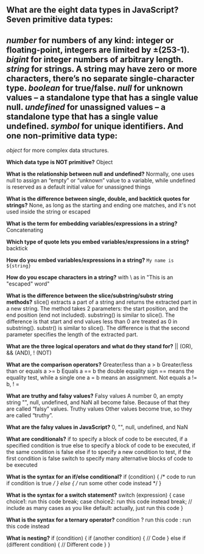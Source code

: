 **What are the eight data types in JavaScript?**
Seven primitive data types:
--------------------------
*number* for numbers of any kind: integer or floating-point, integers are limited by ±(253-1).
*bigint* for integer numbers of arbitrary length.
*string* for strings. A string may have zero or more characters, there’s no separate single-character type.
*boolean* for true/false.
*null* for unknown values – a standalone type that has a single value null.
*undefined* for unassigned values – a standalone type that has a single value undefined.
*symbol* for unique identifiers.
And one non-primitive data type:
-------------------------------
*object* for more complex data structures.

**Which data type is NOT primitive?**
Object

**What is the relationship between null and undefined?**
Normally, one uses null to assign an “empty” or “unknown” value to a variable, while undefined is reserved as a default initial value for unassigned things

**What is the difference between single, double, and backtick quotes for strings?**
None, as long as the starting and ending one matches, and it's not used inside the string or escaped

**What is the term for embedding variables/expressions in a string?**
Concatenating

**Which type of quote lets you embed variables/expressions in a string?**
backtick ` `

**How do you embed variables/expressions in a string?**
`My name is ${string}`

**How do you escape characters in a string?**
with \ as in "This is an \"escaped\" word"

**What is the difference between the slice/substring/substr string methods?**
slice() 
    extracts a part of a string and returns the extracted part in a new string.
    The method takes 2 parameters: the start position, and the end position (end not included).
substring() 
    is similar to slice(). The difference is that start and end values less than 0 are treated as 0 in substring().
substr() 
    is similar to slice(). The difference is that the second parameter specifies the length of the extracted part.

**What are the three logical operators and what do they stand for?**
|| (OR), && (AND), ! (NOT)

**What are the comparison operators?**
Greater/less than
    a > b
Greater/less than or equals
    a >= b
Equals
    a == b
    the double equality sign == means the equality test, while a single one a = b means an assignment.
Not equals
    a != b, ! = 

**What are truthy and falsy values?**
Falsy values
    A number 0, an empty string "", null, undefined, and NaN all become false. Because of that they are called “falsy” values.
Truthy values
    Other values become true, so they are called “truthy”.

**What are the falsy values in JavaScript?**
0, "", null, undefined, and NaN

**What are conditionals?**
if 
    to specify a block of code to be executed, if a specified condition is true
else 
    to specify a block of code to be executed, if the same condition is false
else if 
    to specify a new condition to test, if the first condition is false
switch 
    to specify many alternative blocks of code to be executed

**What is the syntax for an if/else conditional?**
if (condition) {
  /* code to run if condition is true */
} else {
  /* run some other code instead */
}

**What is the syntax for a switch statement?**
switch (expression) {
  case choice1:
    run this code
    break;
  case choice2:
    run this code instead
    break;
  // include as many cases as you like
  default:
    actually, just run this code
}

**What is the syntax for a ternary operator?**
condition ? run this code : run this code instead

**What is nesting?**
if (condition) {
  if (another condition) {
    // Code
  } else if (different condition) {
    // Different code
  }
}